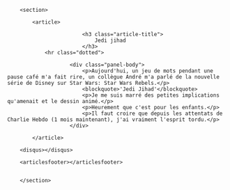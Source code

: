         <section>

            <article>

                            <h3 class="article-title">
                                Jedi jihad
                            </h3>
			    <hr class="dotted">
			    
                        <div class="panel-body">
                            <p>Aujourd'hui, un jeu de mots pendant une pause café m'a fait rire, un collègue André m'a parlé de la nouvelle série de Disney sur Star Wars: Star Wars Rebels.</p>
                            <blockquote>'Jedi Jihad'</blockquote>
                            <p>Je me suis marré des petites implications qu'amenait et le dessin animé.</p>
                            <p>Heurement que c'est pour les enfants.</p>
                            <p>Il faut croire que depuis les attentats de Charlie Hebdo (1 mois maintenant), j'ai vraiment l'esprit tordu.</p>
                        </div>

            </article>

	    <disqus></disqus>

	    <articlesfooter></articlesfooter>


        </section>

